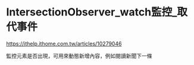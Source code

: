 # IntersectionObserver_watch監控_取代事件

https://ithelp.ithome.com.tw/articles/10279046

監控元素是否出現，可用來動態新增內容，例如閱讀新聞下一條